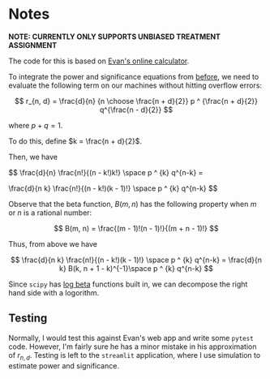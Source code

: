 # Notes

**NOTE: CURRENTLY ONLY SUPPORTS UNBIASED TREATMENT ASSIGNMENT**

The code for this is based on [Evan's online calculator](
    https://www.evanmiller.org/ab-testing/sequential.html
). 

To integrate the power and significance equations from [before](../notes.md), we need to evaluate the following term on our machines without hitting overflow errors:

$$ r_{n, d} = \frac{d}{n} {n \choose \frac{n + d}{2}} p ^ {\frac{n + d}{2}} q^{\frac{n - d}{2}} $$

where $p + q = 1$. 

To do this, define $k  = \frac{n + d}{2}$. 

Then, we have 

$$ \frac{d}{n} \frac{n!}{(n - k!)k!} \space p ^ {k} q^{n-k}  = 

\frac{d}{n k} \frac{n!}{(n - k!)(k - 1)!} \space p ^ {k} q^{n-k}
$$

Observe that the beta function, $B(m, n)$ has the following property when $m$ or $n$ is a rational number:

$$ B(m, n) = \frac{(m - 1)!(n - 1)!}{(m + n - 1)!} $$

Thus, from above we have 

$$ \frac{d}{n k} \frac{n!}{(n - k!)(k - 1)!} \space p ^ {k} q^{n-k}
= \frac{d}{n k} B(k, n + 1 - k)^{-1}\space p ^ {k} q^{n-k}
$$

Since `scipy` has [log beta](https://docs.scipy.org/doc/scipy/reference/generated/scipy.special.betaln.html) functions built in, we can decompose the right hand side with a logorithm. 


## Testing

Normally, I would test this against Evan's web app and write some `pytest`
code. However, I'm fairly sure he has a minor mistake in his approximation
of $r_{n,d}$. Testing is left to the `streamlit` application, where I use 
simulation to estimate power and significance. 